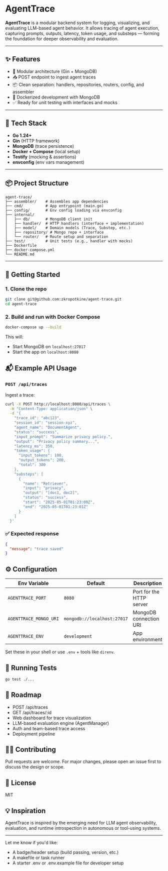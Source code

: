 # AgentTrace

**AgentTrace** is a modular backend system for logging, visualizing, and evaluating LLM-based agent behavior. It allows tracing of agent execution, capturing prompts, outputs, latency, token usage, and substeps — forming the foundation for deeper observability and evaluation.

---

## ✨ Features

- 🚀 Modular architecture (Gin + MongoDB)
- 📥 POST endpoint to ingest agent traces
- 📦 Clean separation: handlers, repositories, routers, config, and assembler
- 🔧 Dockerized development with MongoDB
- ✅ Ready for unit testing with interfaces and mocks

---

## 🧱 Tech Stack

- **Go 1.24+**
- **Gin** (HTTP framework)
- **MongoDB** (trace persistence)
- **Docker + Compose** (local setup)
- **Testify** (mocking & assertions)
- **envconfig** (env vars management)

---

## 📦 Project Structure
```
agent-trace/
├── assembler/    # Assembles app dependencies
├── cmd/          # App entrypoint (main.go)
├── config/       # Env config loading via envconfig
├── internal/
│   ├── db/       # MongoDB client init
│   ├── handler/  # HTTP handlers (interface + implementation)
│   ├── model/    # Domain models (Trace, Substep, etc.)
│   ├── repository/ # Mongo repo + interface
│   └── router/   # Route setup and separation
├── test/         # Unit tests (e.g., handler with mocks)
├── Dockerfile
├── docker-compose.yml
└── README.md
```

---

## 🚀 Getting Started

### 1. Clone the repo
```bash
git clone git@github.com:zkropotkine/agent-trace.git
cd agent-trace
```

### 2. Build and run with Docker Compose
```bash
docker-compose up --build
```

This will:
* Start MongoDB on `localhost:27017`
* Start the app on `localhost:8080`

## 📬 Example API Usage

### `POST /api/traces`

Ingest a trace:
```bash
curl -X POST http://localhost:8080/api/traces \
  -H "Content-Type: application/json" \
  -d '{
    "trace_id": "abc123",
    "session_id": "session-xyz",
    "agent_name": "DocumentAgent",
    "status": "success",
    "input_prompt": "Summarize privacy policy.",
    "output": "Privacy policy summary...",
    "latency_ms": 350,
    "token_usage": {
      "input_tokens": 100,
      "output_tokens": 200,
      "total": 300
    },
    "substeps": [
      {
        "name": "Retriever",
        "input": "privacy",
        "output": "[doc1, doc2]",
        "status": "success",
        "start": "2025-05-01T01:23:00Z",
        "end": "2025-05-01T01:23:01Z"
      }
    ]
  }'
```

### ✅ Expected response
```json
{
  "message": "trace saved"
}
```

## ⚙️ Configuration

| Env Variable | Default | Description |
|--------------|---------|-------------|
| `AGENTTRACE_PORT` | `8080` | Port for the HTTP server |
| `AGENTTRACE_MONGO_URI` | `mongodb://localhost:27017` | MongoDB connection URI |
| `AGENTTRACE_ENV` | `development` | App environment |

Set these in your shell or use `.env` + tools like `direnv`.

## 🧪 Running Tests
```bash
go test ./...
```

## 📌 Roadmap

* POST /api/traces
* GET /api/traces/:id
* Web dashboard for trace visualization
* LLM-based evaluation engine (AgentManager)
* Auth and team-based trace access
* Deployment pipeline

## 🧑‍💻 Contributing

Pull requests are welcome. For major changes, please open an issue first to discuss the design or scope.

## 📄 License

MIT

## 💡 Inspiration

AgentTrace is inspired by the emerging need for LLM agent observability, evaluation, and runtime introspection in autonomous or tool-using systems.

---

Let me know if you'd like:
- A badge/header setup (build passing, version, etc.)
- A makefile or task runner
- A starter .env or .env.example file for developer setup